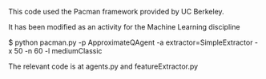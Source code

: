 This code used the Pacman framework provided by UC Berkeley.

It has been modified as an activity for the Machine Learning discipline

$ python pacman.py -p ApproximateQAgent -a extractor=SimpleExtractor -x 50 -n 60 -l mediumClassic

The relevant code is at agents.py and featureExtractor.py
